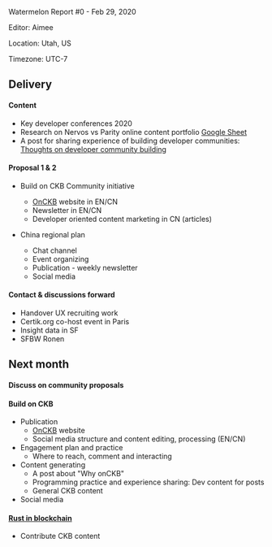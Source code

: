 Watermelon Report #0 - Feb 29, 2020

Editor: Aimee

Location: Utah, US

Timezone: UTC-7

## Delivery

#### Content

- Key developer conferences 2020
- Research on Nervos vs Parity online content portfolio [Google Sheet](https://docs.google.com/spreadsheets/d/1baIlM1x5tWeKkglZdawEZeRexQxq0cfMjaTM9fYRLzE/edit?usp=sharing)
- A post for sharing experience of building developer communities: [Thoughts on developer community building](https://aimeedeer.com/2020/02/25/thoughts-on-developer-community-building/)

#### Proposal 1 & 2

- Build on CKB Community initiative
  - [OnCKB][onckb-website] website in EN/CN
  - Newsletter in EN/CN
  - Developer oriented content marketing in CN (articles)

- China regional plan
  - Chat channel
  - Event organizing
  - Publication - weekly newsletter
  - Social media

#### Contact & discussions forward

- Handover UX recruiting work
- Certik.org co-host event in Paris
- Insight data in SF
- SFBW Ronen

## Next month

#### Discuss on community proposals

#### Build on CKB

- Publication
  - [OnCKB][onckb-website] website
  - Social media structure and content editing, processing (EN/CN)
- Engagement plan and practice
  - Where to reach, comment and interacting
- Content generating
  - A post about "Why onCKB"
  - Programming practice and experience sharing: Dev content for posts
  - General CKB content
- Social media

#### [Rust in blockchain][rib-github]

- Contribute CKB content

[ckb-github]: https://github.com/nervosnetwork/ckb
[rib-github]: https://github.com/rust-in-blockchain/Rust-in-Blockchain
[onckb-website]: https://www.onckb.com/
